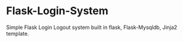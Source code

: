 # Flask-Login-System
Simple Flask Login Logout system built in flask, Flask-Mysqldb, Jinja2 template.
